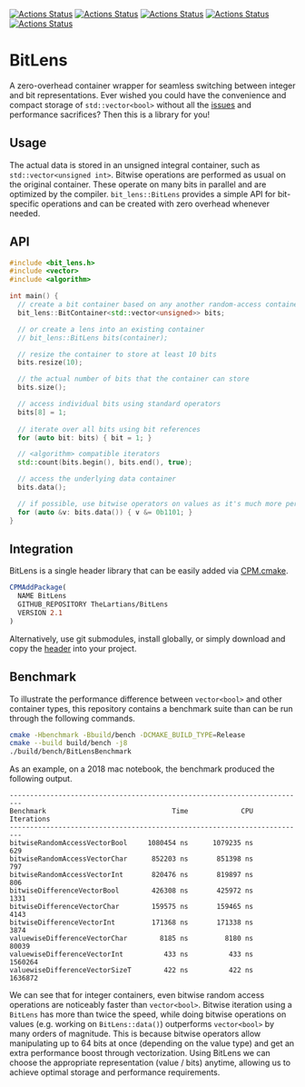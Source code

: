 [![Actions Status](https://github.com/TheLartians/BitLens/workflows/MacOS/badge.svg)](https://github.com/TheLartians/BitLens/actions)
[![Actions Status](https://github.com/TheLartians/BitLens/workflows/Windows/badge.svg)](https://github.com/TheLartians/BitLens/actions)
[![Actions Status](https://github.com/TheLartians/BitLens/workflows/Ubuntu/badge.svg)](https://github.com/TheLartians/BitLens/actions)
[![Actions Status](https://github.com/TheLartians/BitLens/workflows/Style/badge.svg)](https://github.com/TheLartians/BitLens/actions)
[![Actions Status](https://github.com/TheLartians/BitLens/workflows/Install/badge.svg)](https://github.com/TheLartians/BitLens/actions)

# BitLens

A zero-overhead container wrapper for seamless switching between integer and bit representations.
Ever wished you could have the convenience and compact storage of `std::vector<bool>` without all the [issues](http://www.gotw.ca/publications/N1211.pdf) and performance sacrifices?
Then this is a library for you!

## Usage

The actual data is stored in an unsigned integral container, such as `std::vector<unsigned int>`.
Bitwise operations are performed as usual on the original container.
These operate on many bits in parallel and are optimized by the compiler.
`bit_lens::BitLens` provides a simple API for bit-specific operations and can be created with zero overhead whenever needed.

## API

```cpp
#include <bit_lens.h>
#include <vector>
#include <algorithm>

int main() {
  // create a bit container based on any another random-access container
  bit_lens::BitContainer<std::vector<unsigned>> bits;

  // or create a lens into an existing container
  // bit_lens::BitLens bits(container);

  // resize the container to store at least 10 bits
  bits.resize(10);

  // the actual number of bits that the container can store
  bits.size();

  // access individual bits using standard operators
  bits[8] = 1;
  
  // iterate over all bits using bit references
  for (auto bit: bits) { bit = 1; }

  // <algorithm> compatible iterators
  std::count(bits.begin(), bits.end(), true);

  // access the underlying data container
  bits.data();

  // if possible, use bitwise operators on values as it's much more performant (see benchmark)
  for (auto &v: bits.data()) { v &= 0b1101; }
}
```

## Integration

BitLens is a single header library that can be easily added via [CPM.cmake](https://github.com/TheLartians/CPM.cmake).

```cmake
CPMAddPackage(
  NAME BitLens
  GITHUB_REPOSITORY TheLartians/BitLens
  VERSION 2.1
)
```

Alternatively, use git submodules, install globally, or simply download and copy the [header](include/bit_lens.h) into your project.

## Benchmark

To illustrate the performance difference between `vector<bool>` and other container types, this repository contains a benchmark suite than  can be run through the following commands.

```bash
cmake -Hbenchmark -Bbuild/bench -DCMAKE_BUILD_TYPE=Release
cmake --build build/bench -j8
./build/bench/BitLensBenchmark
```

As an example, on a 2018 mac notebook, the benchmark produced the following output.

```
-------------------------------------------------------------------------
Benchmark                               Time             CPU   Iterations
-------------------------------------------------------------------------
bitwiseRandomAccessVectorBool     1080454 ns      1079235 ns          629
bitwiseRandomAccessVectorChar      852203 ns       851398 ns          797
bitwiseRandomAccessVectorInt       820476 ns       819897 ns          806
bitwiseDifferenceVectorBool        426308 ns       425972 ns         1331
bitwiseDifferenceVectorChar        159575 ns       159465 ns         4143
bitwiseDifferenceVectorInt         171368 ns       171338 ns         3874
valuewiseDifferenceVectorChar        8185 ns         8180 ns        80039
valuewiseDifferenceVectorInt          433 ns          433 ns      1560264
valuewiseDifferenceVectorSizeT        422 ns          422 ns      1636872
```

We can see that for integer containers, even bitwise random access operations are noticeably faster than `vector<bool>`.
Bitwise iteration using a `BitLens` has more than twice the speed, while doing bitwise operations on values (e.g. working on `BitLens::data()`) outperforms `vector<bool>` by many orders of magnitude.
This is because bitwise operators allow manipulating up to 64 bits at once (depending on the value type) and get an extra performance boost through vectorization.
Using BitLens we can choose the appropriate representation (value / bits) anytime, allowing us to achieve optimal storage and performance requirements.
